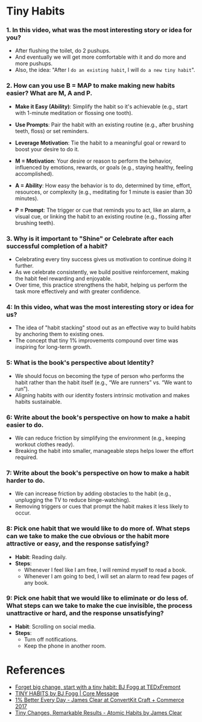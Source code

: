 # Tiny Habits
### 1. In this video, what was the most interesting story or idea for you?
- After flushing the toilet, do 2 pushups.
- And eventually we will get more comfortable with it and do more and more pushups.
- Also, the idea: "After I `do an existing habit`, I will `do a new tiny habit`".

### 2. How can you use B = MAP to make making new habits easier? What are M, A and P.
- **Make it Easy (Ability)**: Simplify the habit so it's achievable (e.g., start with 1-minute meditation or flossing one tooth).  

- **Use Prompts**: Pair the habit with an existing routine (e.g., after brushing teeth, floss) or set reminders.  

- **Leverage Motivation**: Tie the habit to a meaningful goal or reward to boost your desire to do it.  

- **M = Motivation**: Your desire or reason to perform the behavior, influenced by emotions, rewards, or goals (e.g., staying healthy, feeling accomplished).  

- **A = Ability**: How easy the behavior is to do, determined by time, effort, resources, or complexity (e.g., meditating for 1 minute is easier than 30 minutes).  

- **P = Prompt**: The trigger or cue that reminds you to act, like an alarm, a visual cue, or linking the habit to an existing routine (e.g., flossing after brushing teeth).  


### 3. Why is it important to "Shine" or Celebrate after each successful completion of a habit?

- Celebrating every tiny success gives us motivation to continue doing it further.  
- As we celebrate consistently, we build positive reinforcement, making the habit feel rewarding and enjoyable.  
- Over time, this practice strengthens the habit, helping us perform the task more effectively and with greater confidence.  

### 4: In this video, what was the most interesting story or idea for us?  
- The idea of "habit stacking" stood out as an effective way to build habits by anchoring them to existing ones.  
- The concept that tiny 1% improvements compound over time was inspiring for long-term growth.  

### 5: What is the book's perspective about Identity?  
- We should focus on becoming the type of person who performs the habit rather than the habit itself (e.g., “We are runners” vs. “We want to run”).  
- Aligning habits with our identity fosters intrinsic motivation and makes habits sustainable.  

### 6: Write about the book's perspective on how to make a habit easier to do.  
- We can reduce friction by simplifying the environment (e.g., keeping workout clothes ready).  
- Breaking the habit into smaller, manageable steps helps lower the effort required.  

### 7: Write about the book's perspective on how to make a habit harder to do.  
- We can increase friction by adding obstacles to the habit (e.g., unplugging the TV to reduce binge-watching).  
- Removing triggers or cues that prompt the habit makes it less likely to occur.  

### 8: Pick one habit that we would like to do more of. What steps can we take to make the cue obvious or the habit more attractive or easy, and the response satisfying?  
- **Habit**: Reading daily.  
- **Steps**: 
    - Whenever I feel like I am free, I will remind myself to read a book.
    - Whenever I am going to bed, I will set an alarm to read few pages of any book.

### 9: Pick one habit that we would like to eliminate or do less of. What steps can we take to make the cue invisible, the process unattractive or hard, and the response unsatisfying?  
- **Habit**: Scrolling on social media.  
- **Steps**: 
    - Turn off notifications.
    - Keep the phone in another room.

# References
- [Forget big change, start with a tiny habit: BJ Fogg at TEDxFremont](https://www.youtube.com/watch?v=AdKUJxjn-R8)
- [TINY HABITS by BJ Fogg | Core Message](https://www.youtube.com/watch?v=S_8e-6ZHKLs)
- [1% Better Every Day - James Clear at ConvertKit Craft + Commerce 2017](https://www.youtube.com/watch?v=mNeXuCYiE0U)
- [Tiny Changes, Remarkable Results - Atomic Habits by James Clear](https://www.youtube.com/watch?v=YT7tQzmGRLA)